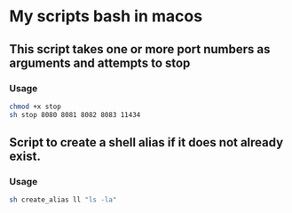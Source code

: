 
# My scripts bash in macos


## This script takes one or more port numbers as arguments and attempts to stop
### Usage

```bash
chmod +x stop
sh stop 8080 8081 8082 8083 11434
```

## Script to create a shell alias if it does not already exist.

### Usage

```bash
sh create_alias ll "ls -la"
```
